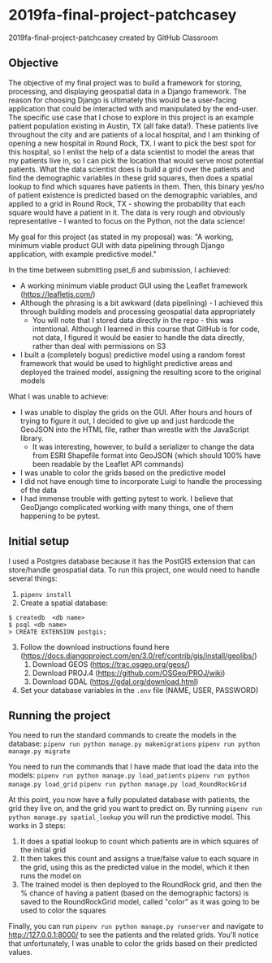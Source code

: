 # 2019fa-final-project-patchcasey
2019fa-final-project-patchcasey created by GitHub Classroom

## Objective

The objective of my final project was to build a framework for storing, processing, and displaying geospatial data in a Django framework. The reason for choosing Django is ultimately this would be a user-facing application that could be interacted with and manipulated by the end-user. The specific use case that I chose to explore in this project is an example patient population existing in Austin, TX (all fake data!). These patients live throughout the city and are patients of a local hospital, and I am thinking of opening a new hospital in Round Rock, TX. I want to pick the best spot for this hospital, so I enlist the help of a data scientist to model the areas that my patients live in, so I can pick the location that would serve most potential patients. What the data scientist does is build a grid over the patients and find the demographic variables in these grid squares, then does a spatial lookup to find which squares have patients in them. Then, this binary yes/no of patient existence is predicted based on the demographic variables, and applied to a grid in Round Rock, TX - showing the probability that each square would have a patient in it. The data is very rough and obviously representative - I wanted to focus on the Python, not the data science!

My goal for this project (as stated in my proposal) was: "A working, minimum viable product GUI with data pipelining through Django application, with example predictive model." 

In the time between submitting pset_6 and submission, I achieved:
- A working minimum viable product GUI using the Leaflet framework (https://leafletjs.com/)
- Although the phrasing is a bit awkward (data pipelining) - I achieved this through building models and processing geospatial data appropriately
  - You will note that I stored data directly in the repo - this was intentional. Although I learned in this course that GitHub is for code, not data, I figured it would be easier to handle the data directly, rather than deal with permissions on S3
- I built a (completely bogus) predictive model using a random forest framework that would be used to highlight predictive areas and deployed the trained model, assigning the resulting score to the original models

What I was unable to achieve:
- I was unable to display the grids on the GUI. After hours and hours of trying to figure it out, I decided to give up and just hardcode the GeoJSON into the HTML file, rather than wrestle with the JavaScript library.
  - It was interesting, however, to build a serializer to change the data from ESRI Shapefile format into GeoJSON (which should 100% have been readable by the Leaflet API commands)
- I was unable to color the grids based on the predictive model
- I did not have enough time to incorporate Luigi to handle the processing of the data
- I had immense trouble with getting pytest to work. I believe that GeoDjango complicated working with many things, one of them happening to be pytest.

## Initial setup

I used a Postgres database because it has the PostGIS extension that can store/handle geospatial data. To run this project, one would need to handle several things:

1. ```pipenv install```
2. Create a spatial database:
```
$ createdb  <db name>
$ psql <db name>
> CREATE EXTENSION postgis;
```
3. Follow the download instructions found here (https://docs.djangoproject.com/en/3.0/ref/contrib/gis/install/geolibs/)
    1. Download GEOS (https://trac.osgeo.org/geos/)
    2. Download PROJ.4 (https://github.com/OSGeo/PROJ/wiki)
    3. Download GDAL (https://gdal.org/download.html)
4. Set your database variables in the ```.env``` file (NAME, USER, PASSWORD)

## Running the project

You need to run the standard commands to create the models in the database:
```pipenv run python manage.py makemigrations```
```pipenv run python manage.py migrate```

You need to run the commands that I have made that load the data into the models:
```pipenv run python manage.py load_patients```
```pipenv run python manage.py load_grid```
```pipenv run python manage.py load_RoundRockGrid```

At this point, you now have a fully populated database with patients, the grid they live on, and the grid you want to predict on. By running ```pipenv run python manage.py spatial_lookup``` you will run the predictive model. This works in 3 steps:
1. It does a spatial lookup to count which patients are in which squares of the initial grid
2. It then takes this count and assigns a true/false value to each square in the grid, using this as the predicted value in the model, which it then runs the model on
3. The trained model is then deployed to the RoundRock grid, and then the % chance of having a patient (based on the demographic factors) is saved to the RoundRockGrid model, called "color" as it was going to be used to color the squares

Finally, you can run ```pipenv run python manage.py runserver``` and navigate to http://127.0.0.1:8000/ to see the patients and the related grids. You'll notice that unfortunately, I was unable to color the grids based on their predicted values.
